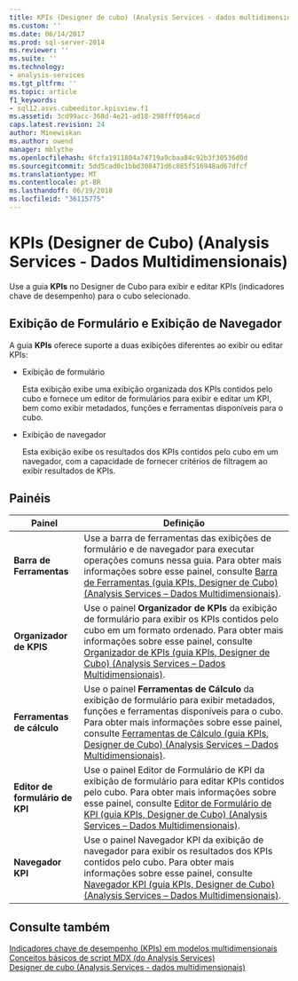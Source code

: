 ```yaml
---
title: KPIs (Designer de cubo) (Analysis Services - dados multidimensionais) | Microsoft Docs
ms.custom: ''
ms.date: 06/14/2017
ms.prod: sql-server-2014
ms.reviewer: ''
ms.suite: ''
ms.technology:
- analysis-services
ms.tgt_pltfrm: ''
ms.topic: article
f1_keywords:
- sql12.asvs.cubeeditor.kpisview.f1
ms.assetid: 3cd99acc-368d-4e21-ad18-298fff056acd
caps.latest.revision: 24
author: Minewiskan
ms.author: owend
manager: mblythe
ms.openlocfilehash: 6fcfa1911804a74719a9cbaa84c92b3f30536d0d
ms.sourcegitcommit: 5dd5cad0c1bbd308471d6c885f516948ad67dfcf
ms.translationtype: MT
ms.contentlocale: pt-BR
ms.lasthandoff: 06/19/2018
ms.locfileid: "36115775"
---
```

# <a name="kpis-cube-designer-analysis-services---multidimensional-data"></a>KPIs (Designer de Cubo) (Analysis Services - Dados Multidimensionais)
  Use a guia **KPIs** no Designer de Cubo para exibir e editar KPIs (indicadores chave de desempenho) para o cubo selecionado.  
  
## <a name="form-view-and-browser-view"></a>Exibição de Formulário e Exibição de Navegador  
 A guia **KPIs** oferece suporte a duas exibições diferentes ao exibir ou editar KPIs:  
  
-   Exibição de formulário  
  
     Esta exibição exibe uma exibição organizada dos KPIs contidos pelo cubo e fornece um editor de formulários para exibir e editar um KPI, bem como exibir metadados, funções e ferramentas disponíveis para o cubo.  
  
-   Exibição de navegador  
  
     Esta exibição exibe os resultados dos KPIs contidos pelo cubo em um navegador, com a capacidade de fornecer critérios de filtragem ao exibir resultados de KPIs.  
  
## <a name="panes"></a>Painéis  
  
|Painel|Definição|  
|----------|----------------|  
|**Barra de Ferramentas**|Use a barra de ferramentas das exibições de formulário e de navegador para executar operações comuns nessa guia. Para obter mais informações sobre esse painel, consulte [Barra de Ferramentas &#40;guia KPIs, Designer de Cubo&#41; &#40;Analysis Services – Dados Multidimensionais&#41;](toolbar-kpis-tab-cube-designer-analysis-services-multidimensional-data.md).|  
|**Organizador de KPIS**|Use o painel **Organizador de KPIs** da exibição de formulário para exibir os KPIs contidos pelo cubo em um formato ordenado. Para obter mais informações sobre esse painel, consulte [Organizador de KPIs &#40;guia KPIs, Designer de Cubo&#41; &#40;Analysis Services – Dados Multidimensionais&#41;](kpi-organizer-kpis-tab-cube-designer-analysis-services-multidimensional-data.md).|  
|**Ferramentas de cálculo**|Use o painel **Ferramentas de Cálculo** da exibição de formulário para exibir metadados, funções e ferramentas disponíveis para o cubo. Para obter mais informações sobre esse painel, consulte [Ferramentas de Cálculo &#40;guia KPIs, Designer de Cubo&#41; &#40;Analysis Services – Dados Multidimensionais&#41;](calculation-tools-kpis-cube-designer-analysis-services-multidimensional-data.md).|  
|**Editor de formulário de KPI**|Use o painel Editor de Formulário de KPI da exibição de formulário para editar KPIs contidos pelo cubo. Para obter mais informações sobre esse painel, consulte [Editor de Formulário de KPI &#40;guia KPIs, Designer de Cubo&#41; &#40;Analysis Services – Dados Multidimensionais&#41;](kpi-form-editor-kpis-tab-cube-designer-analysis-services-multidimensional-data.md).|  
|**Navegador KPI**|Use o painel Navegador KPI da exibição de navegador para exibir os resultados dos KPIs contidos pelo cubo. Para obter mais informações sobre esse painel, consulte [Navegador KPI &#40;guia KPIs, Designer de Cubo&#41; &#40;Analysis Services – Dados Multidimensionais&#41;](kpi-browser-kpis-tab-cube-designer-analysis-services-multidimensional-data.md).|  
  
## <a name="see-also"></a>Consulte também  
 [Indicadores chave de desempenho &#40;KPIs&#41; em modelos multidimensionais](multidimensional-models/key-performance-indicators-kpis-in-multidimensional-models.md)   
 [Conceitos básicos de script MDX &#40;do Analysis Services&#41;](multidimensional-models/mdx/mdx-scripting-fundamentals-analysis-services.md)   
 [Designer de cubo &#40;Analysis Services - dados multidimensionais&#41;](cube-designer-analysis-services-multidimensional-data.md)  
  
  